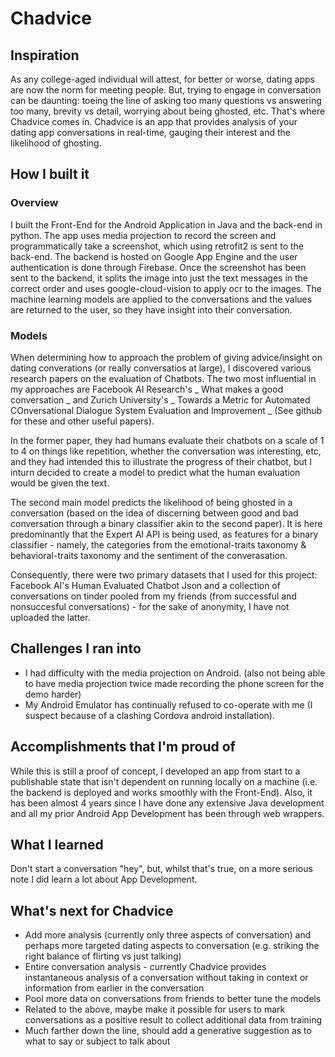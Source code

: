 # Chadvice

## Inspiration

As any college-aged individual will attest, for better or worse, dating apps are now the norm for meeting people. But, trying to engage in conversation can be daunting: toeing the line of asking too many questions vs answering too many, brevity vs detail, worrying about being ghosted, etc. That's where Chadvice comes in. Chadvice is an app that provides analysis of your dating app conversations in real-time, gauging their interest and the likelihood of ghosting. 

## How I built it

### Overview
I built the Front-End for the Android Application in Java and the back-end in python. The app uses media projection to record the screen and programmatically take a screenshot, which using retrofit2 is sent to the back-end. The backend is hosted on Google App Engine and the user authentication is done through Firebase. Once the screenshot has been sent to the backend, it splits the image into just the text messages in the correct order and uses google-cloud-vision to apply ocr to the images. The machine learning models are applied to the conversations and the values are returned to the user, so they have insight into their conversation.

### Models
When determining how to approach the problem of giving advice/insight on dating converations (or really conversatios at large), I discovered various research papers on the evaluation of Chatbots. The two most influential in my approaches are Facebook AI Research's _ What makes a good conversation _ and Zurich University's _ Towards a Metric for Automated COnversational Dialogue System Evaluation and Improvement _ (See github for these and other useful papers). 

In the former paper, they had humans evaluate their chatbots on a scale of 1 to 4 on things like repetition, whether the conversation was interesting, etc, and they had intended this to illustrate the progress of their chatbot, but I inturn decided to create a model to predict what the human evaluation would be given the text. 

The second main model predicts the likelihood of being ghosted in a conversation (based on the idea of discerning between good and bad conversation through a binary classifier akin to the second paper). It is here predominantly that the Expert AI API is being used, as features for a binary classifier - namely, the categories from the emotional-traits taxonomy & behavioral-traits taxonomy and the sentiment of the converasation. 

Consequently, there were two primary datasets that I used for this project: Facebook AI's Human Evaluated Chatbot Json and a collection of conversations on tinder pooled from my friends (from successful and nonsuccesful conversations) - for the sake of anonymity, I have not uploaded the latter. 

## Challenges I ran into
* I had difficulty with the media projection on Android. (also not being able to have media projection twice made recording the phone screen for the demo harder)
* My Android Emulator has continually refused to co-operate with me (I suspect because of a clashing Cordova android installation). 

## Accomplishments that I'm proud of
While this is still a proof of concept, I developed an app from start to a publishable state that isn't dependent on running locally on a machine (i.e. the backend is deployed and works smoothly with the Front-End). Also, it has been almost 4 years since I have done any extensive Java development and all my prior Android App Development has been through web wrappers.   

## What I learned
Don't start a conversation "hey", but, whilst that's true, on a more serious note I did learn a lot about App Development.

## What's next for Chadvice
* Add more analysis (currently only three aspects of conversation) and perhaps more targeted dating aspects to conversation (e.g. striking the right balance of flirting vs just talking)
* Entire conversation analysis - currently Chadvice provides instantaneous analysis of a conversation without taking in context or information from earlier in the conversation
* Pool more data on conversations from friends to better tune the models
* Related to the above, maybe make it possible for users to mark conversations as a positive result to collect additional data from training
* Much farther down the line, should add a generative suggestion as to what to say or subject to talk about